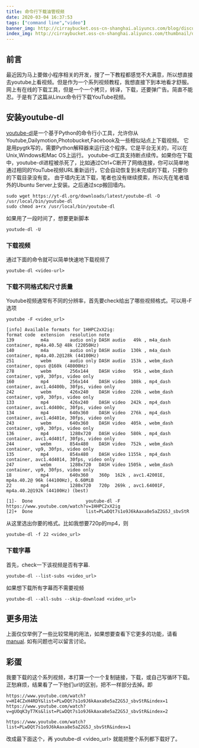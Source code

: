 ```yaml
---
title: 命令行下载油管视频
date: 2020-03-04 16:37:53
tags: ["command line","video"]
banner_img: http://cirraybucket.oss-cn-shanghai.aliyuncs.com/blog/discuss.jpg
index_img: http://cirraybucket.oss-cn-shanghai.aliyuncs.com/thumbnail/discuss.jpg
---
```

## 前言
最近因为马上要做小程序相关的开发，搜了一下教程都感觉不大满意，所以想直接去youtube上看视频。但是作为一个系列视频教程，我想直接下到本地看才舒服。网上有在线的下载工具，但是一个一个拷贝，转译，下载，还要弹广告。简直不能忍。于是有了这篇从Linux命令行下载YouTube视频。

## 安装youtube-dl
[youtube-dl](https://ytdl-org.github.io/youtube-dl/index.html)是一个基于Python的命令行小工具，允许你从Youtube,Dailymotion,Photobucket,Facebook及一些相似站点上下载视频。 它是用pygtk写的，需要Python解释器来运行这个程序。它是平台无关的，可以在Unix,Windows和Mac OS上运行。
youtube-dl工具支持断点续传。如果你在下载中，youtube-dl进程被杀死了，比如通过Ctrl+C断开了网络连接，你可以简单地通过相同的YouTube视频URL重新运行，它会自动恢复到未完成的下载，只要你的下载目录没有变。
由于墙内无法下载，笔者也没有继续摸索，所以先在笔者墙外的Ubuntu Server上安装。之后通过scp搬回墙内。
```
sudo wget https://yt-dl.org/downloads/latest/youtube-dl -O /usr/local/bin/youtube-dl
sudo chmod a+rx /usr/local/bin/youtube-dl
```
如果用了一段时间了，想要更新脚本
```
youtude-dl -U
```
### 下载视频
通过下面的命令就可以简单快速地下载视频了
```
youtube-dl <video-url>
```
### 下载不同格式和尺寸质量
Youtube视频通常有不同的分辨率，首先要check给出了哪些视频格式。可以用-F选项
```
youtube -F <video_url>
```
```
[info] Available formats for 1HHPC2xX2ig:
format code  extension  resolution note
139          m4a        audio only DASH audio   49k , m4a_dash container, mp4a.40.5@ 48k (22050Hz)
140          m4a        audio only DASH audio  130k , m4a_dash container, mp4a.40.2@128k (44100Hz)
251          webm       audio only DASH audio  153k , webm_dash container, opus @160k (48000Hz)
278          webm       256x144    DASH video   95k , webm_dash container, vp9, 30fps, video only
160          mp4        256x144    DASH video  108k , mp4_dash container, avc1.4d400b, 30fps, video only
242          webm       426x240    DASH video  220k , webm_dash container, vp9, 30fps, video only
133          mp4        426x240    DASH video  242k , mp4_dash container, avc1.4d400c, 30fps, video only
134          mp4        640x360    DASH video  276k , mp4_dash container, avc1.4d401e, 30fps, video only
243          webm       640x360    DASH video  405k , webm_dash container, vp9, 30fps, video only
136          mp4        1280x720   DASH video  580k , mp4_dash container, avc1.4d401f, 30fps, video only
244          webm       854x480    DASH video  752k , webm_dash container, vp9, 30fps, video only
135          mp4        854x480    DASH video 1155k , mp4_dash container, avc1.4d4014, 30fps, video only
247          webm       1280x720   DASH video 1505k , webm_dash container, vp9, 30fps, video only
18           mp4        640x360    360p  162k , avc1.42001E, mp4a.40.2@ 96k (44100Hz), 6.60MiB
22           mp4        1280x720   720p  269k , avc1.64001F, mp4a.40.2@192k (44100Hz) (best)

[1]-  Done                    youtube-dl -F https://www.youtube.com/watch?v=1HHPC2xX2ig
[2]+  Done                    list=PLwDQt7s1o9J6kAaxa8e5aZ2G5J_sbvStR
```
从这里选出你要的格式。比如我想要720p的mp4，则
```
youtube-dl -f 22 <video_url>
```
### 下载字幕
首先，check一下该视频是否有字幕.
```
youtube-dl --list-subs <video_url>
```
如果想下载所有字幕而不需要视频
```
youtube-dl --all-subs --skip-download <video_url>
```
## 更多用法
上面仅仅举例了一些比较常用的用法，如果想要查看下它更多的功能，请看[manual](https://github.com/ytdl-org/youtube-dl/blob/master/README.md#readme). 如有问题也可以留言讨论。

## 彩蛋
我要下载的这个系列视频，本打算一个一个复制链接，下载，或自己写循环下载。正愁麻烦，结果看了一下他们url的区别，把不一样部分去掉。即
```
https://www.youtube.com/watch?v=HI4CZxH4RDY&list=PLwDQt7s1o9J6kAaxa8e5aZ2G5J_sbvStR&index=1
https://www.youtube.com/watch?v=gUOqK3yT7Ks&list=PLwDQt7s1o9J6kAaxa8e5aZ2G5J_sbvStR&index=2

https://www.youtube.com/watch?list=PLwDQt7s1o9J6kAaxa8e5aZ2G5J_sbvStR&index=1
```
改成最下面这个，再 youtube-dl \<video_url> 就能把整个系列都下载好了。

